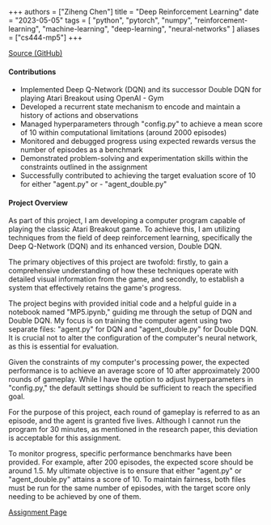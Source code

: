 +++
authors = ["Ziheng Chen"]
title = "Deep Reinforcement Learning"
date = "2023-05-05"
tags = [
    "python", "pytorch", "numpy", "reinforcement-learning", "machine-learning", "deep-learning", "neural-networks"
]
aliases = ["cs444-mp5"]
+++

[Source (GitHub)](https://github.com/zihengjackchen/CS444-Deep-Learning/tree/main/assignment5%20-%20Deep%20Reinforcement%20Learning)

#### Contributions
- Implemented Deep Q-Network (DQN) and its successor Double DQN for playing Atari Breakout using OpenAI - Gym
- Developed a recurrent state mechanism to encode and maintain a history of actions and observations
- Managed hyperparameters through "config.py" to achieve a mean score of 10 within computational limitations (around 2000 episodes)
- Monitored and debugged progress using expected rewards versus the number of episodes as a benchmark
- Demonstrated problem-solving and experimentation skills within the constraints outlined in the assignment
- Successfully contributed to achieving the target evaluation score of 10 for either "agent.py" or - "agent_double.py"

#### Project Overview
As part of this project, I am developing a computer program capable of playing the classic Atari Breakout game. To achieve this, I am utilizing techniques from the field of deep reinforcement learning, specifically the Deep Q-Network (DQN) and its enhanced version, Double DQN.

The primary objectives of this project are twofold: firstly, to gain a comprehensive understanding of how these techniques operate with detailed visual information from the game, and secondly, to establish a system that effectively retains the game's progress.

The project begins with provided initial code and a helpful guide in a notebook named "MP5.ipynb," guiding me through the setup of DQN and Double DQN. My focus is on training the computer agent using two separate files: "agent.py" for DQN and "agent_double.py" for Double DQN. It is crucial not to alter the configuration of the computer's neural network, as this is essential for evaluation.

Given the constraints of my computer's processing power, the expected performance is to achieve an average score of 10 after approximately 2000 rounds of gameplay. While I have the option to adjust hyperparameters in "config.py," the default settings should be sufficient to reach the specified goal.

For the purpose of this project, each round of gameplay is referred to as an episode, and the agent is granted five lives. Although I cannot run the program for 30 minutes, as mentioned in the research paper, this deviation is acceptable for this assignment.

To monitor progress, specific performance benchmarks have been provided. For example, after 200 episodes, the expected score should be around 1.5. My ultimate objective is to ensure that either "agent.py" or "agent_double.py" attains a score of 10. To maintain fairness, both files must be run for the same number of episodes, with the target score only needing to be achieved by one of them.

[Assignment Page](https://slazebni.cs.illinois.edu/spring23/assignment5.html)







